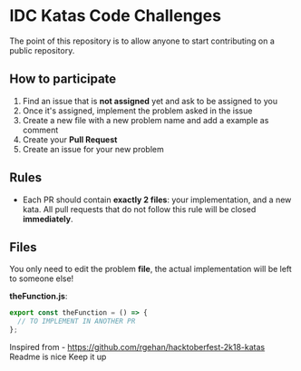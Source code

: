 # IDC Katas Code Challenges

The point of this repository is to allow anyone to start contributing on a
public repository.


## How to participate

1. Find an issue that is **not assigned** yet and ask to be assigned to you
2. Once it's assigned, implement the problem asked in the issue
3. Create a new file with a new problem name and add a example as comment
4. Create your **Pull Request**
5. Create an issue for your new problem

## Rules

- Each PR should contain **exactly 2 files**: your implementation, and a new kata. All pull requests that do not follow this rule will be closed **immediately**.

## Files

You only need to edit the problem **file**, the actual implementation will be left to someone else!

**theFunction.js**:

```js
export const theFunction = () => {
  // TO IMPLEMENT IN ANOTHER PR
};
```

Inspired from - https://github.com/rgehan/hacktoberfest-2k18-katas
Readme is nice
Keep it up
